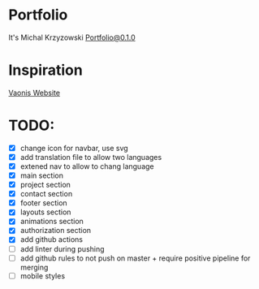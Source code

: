 # Portfolio

It's Michal Krzyzowski Portfolio@0.1.0

# Inspiration

[Vaonis Website](https://vaonis.com/)

# TODO:

- [x] change icon for navbar, use svg
- [x] add translation file to allow two languages
- [x] extened nav to allow to chang language
- [x] main section
- [x] project section
- [x] contact section
- [x] footer section
- [x] layouts section
- [x] animations section
- [x] authorization section
- [x] add github actions
- [ ] add linter during pushing
- [ ] add github rules to not push on master + require positive pipeline for merging
- [ ] mobile styles
